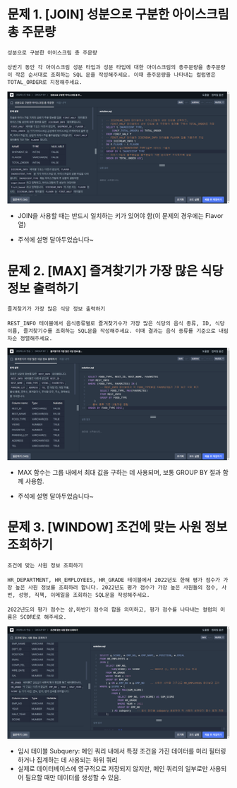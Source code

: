 # 문제 1. [JOIN] 성분으로 구분한 아이스크림 총 주문량

```
성분으로 구분한 아이스크림 총 주문량

상반기 동안 각 아이스크림 성분 타입과 성분 타입에 대한 아이스크림의 총주문량을 총주문량이 작은 순서대로 조회하는 SQL 문을 작성해주세요. 이때 총주문량을 나타내는 컬럼명은 TOTAL_ORDER로 지정해주세요.
```

![](https://github.com/bird-one-00/sql_til/blob/main/SQL/img/%EC%8A%A4%ED%81%AC%EB%A6%B0%EC%83%B7%202024-11-05%20193739.png)

- JOIN을 사용할 때는 반드시 일치하는 키가 있어야 함(이 문제의 경우에는 Flavor 열)

- 주석에 설명 달아두었습니다~

# 문제 2. [MAX] 즐겨찾기가 가장 많은 식당 정보 출력하기

```
즐겨찾기가 가장 많은 식당 정보 출력하기

REST_INFO 테이블에서 음식종류별로 즐겨찾기수가 가장 많은 식당의 음식 종류, ID, 식당 이름, 즐겨찾기수를 조회하는 SQL문을 작성해주세요. 이때 결과는 음식 종류를 기준으로 내림차순 정렬해주세요.
```

![](https://github.com/bird-one-00/sql_til/blob/main/SQL/img/%EC%8A%A4%ED%81%AC%EB%A6%B0%EC%83%B7%202024-11-05%20194344.png)

- MAX 함수는 그룹 내에서 최대 값을 구하는 데 사용되며, 보통 GROUP BY 절과 함께 사용함.

- 주석에 설명 달아두었습니다~

# 문제 3. [WINDOW] 조건에 맞는 사원 정보 조회하기

```
조건에 맞는 사원 정보 조회하기

HR_DEPARTMENT, HR_EMPLOYEES, HR_GRADE 테이블에서 2022년도 한해 평가 점수가 가장 높은 사원 정보를 조회하려 합니다. 2022년도 평가 점수가 가장 높은 사원들의 점수, 사번, 성명, 직책, 이메일을 조회하는 SQL문을 작성해주세요.

2022년도의 평가 점수는 상,하반기 점수의 합을 의미하고, 평가 점수를 나타내는 컬럼의 이름은 SCORE로 해주세요.
```

![](https://github.com/bird-one-00/sql_til/blob/main/SQL/img/%EC%8A%A4%ED%81%AC%EB%A6%B0%EC%83%B7%202024-11-05%20195720.png)

- 임시 테이블 Subquery: 메인 쿼리 내에서 특정 조건을 가진 데이터를 미리 필터링하거나 집계하는 데 사용되는 하위 쿼리
- 실제로 데이터베이스에 영구적으로 저장되지 않지만, 메인 쿼리의 일부로만 사용되어 필요할 때만 데이터를 생성할 수 있음.